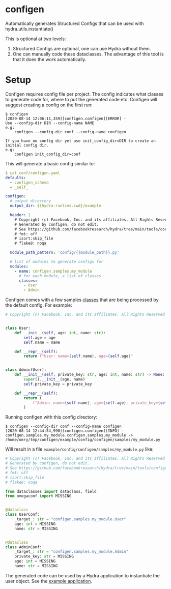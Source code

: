# configen

Automatically generates Structured Configs that can be used with hydra.utils.instantiate()

This is optional at two levels:
1. Structured Configs are optional, one can use Hydra without them.
2. One can manually code these dataclasses. The advantage of this tool is that it does the work automatically.

# Setup
Configen requires config file per project. The config indicates what classes to generate code for, where to put
the generated code etc.
Configen will suggest creating a config on the first run:
```
$ configen
[2020-08-14 12:06:11,359][configen.configen][ERROR] -
Use --config-dir DIR --config-name NAME
e.g:
	configen --config-dir conf --config-name configen

If you have no config dir yet use init_config_dir=DIR to create an initial config dir.
e.g:
	configen init_config_dir=conf
```

This will generate a basic config similar to:
```yaml
$ cat conf/configen.yaml
defaults:
  - configen_schema
  - _self_

configen:
  # output directory
  output_dir: ${hydra:runtime.cwd}/example

  header: |
    # Copyright (c) Facebook, Inc. and its affiliates. All Rights Reserved
    # Generated by configen, do not edit.
    # See https://github.com/facebookresearch/hydra/tree/main/tools/configen
    # fmt: off
    # isort:skip_file
    # flake8: noqa

  module_path_pattern: 'config/{{module_path}}.py'

  # list of modules to generate configs for
  modules:
    - name: configen.samples.my_module
      # for each module, a list of classes
      classes:
        - User
        - Admin
```

Configen comes with a few samples [classes](configen/samples) that are being processed by the default config.
For example:
```python title="configen/samples/my_module.py"
# Copyright (c) Facebook, Inc. and its affiliates. All Rights Reserved


class User:
    def __init__(self, age: int, name: str):
        self.age = age
        self.name = name

    def __repr__(self):
        return f"User: name={self.name}, age={self.age}"


class Admin(User):
    def __init__(self, private_key: str, age: int, name: str) -> None:
        super().__init__(age, name)
        self.private_key = private_key

    def __repr__(self):
        return (
            f"Admin: name={self.name}, age={self.age}, private_key={self.private_key}"
        )
```

Running configen with this config directory:
```
$ configen --config-dir conf --config-name configen
[2020-08-14 12:44:54,990][configen.configen][INFO] - configen.samples.my_module.configen.samples.my_module -> /home/omry/tmp/configen/example/config/configen/samples/my_module.py
```

Will result in a file `example/config/configen/samples/my_module.py` like:
```python
# Copyright (c) Facebook, Inc. and its affiliates. All Rights Reserved
# Generated by configen, do not edit.
# See https://github.com/facebookresearch/hydra/tree/main/tools/configen
# fmt: off
# isort:skip_file
# flake8: noqa

from dataclasses import dataclass, field
from omegaconf import MISSING


@dataclass
class UserConf:
    _target_: str = "configen.samples.my_module.User"
    age: int = MISSING
    name: str = MISSING


@dataclass
class AdminConf:
    _target_: str = "configen.samples.my_module.Admin"
    private_key: str = MISSING
    age: int = MISSING
    name: str = MISSING
```

The generated code can be used by a Hydra application to instantiate the user object.
See the [example application](example/my_app.py).
